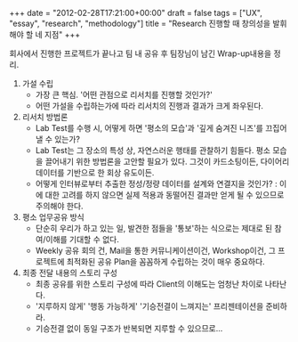 +++
date = "2012-02-28T17:21:00+00:00"
draft = false
tags = ["UX", "essay", "research", "methodology"]
title = "Research 진행할 때 창의성을 발휘해야 할 네 지점"
+++
<p class="p1">회사에서 진행한 프로젝트가 끝나고 팀 내 공유 후 팀장님이 남긴 Wrap-up내용을 정리.</p>&#13;
<ol class="ol1"><li class="li1">가설 수립 &#13;
<ul class="ul1"><li class="li1">가장 큰 핵심. '어떤 관점으로 리서치를 진행할 것인가?'</li>&#13;
<li class="li1">어떤 가설을 수립하는가에 따라 리서치의 진행과 결과가 크게 좌우된다.</li>&#13;
</ul></li>&#13;
<li class="li1">리서치 방법론 &#13;
<ul class="ul1"><li class="li1">Lab Test를 수행 시, 어떻게 하면 '평소의 모습'과 '깊게 숨겨진 니즈'를 끄집어낼 수 있는가?</li>&#13;
<li class="li1">Lab Test는 그 장소의 특성 상, 자연스러운 행태를 관찰하기 힘들다. 평소 모습을 끌어내기 위한 방법론을 고안할 필요가 있다. 그것이 카드소팅이든, 다이어리 데이터를 기반으로 한 회상 유도이든.</li>&#13;
<li class="li1">어떻게 인터뷰로부터 추출한 정성/정량 데이터를 설계와 연결지을 것인가? : 이에 대한 고려를 하지 않으면 실제 적용과 동떨어진 결과만 얻게 될 수 있으므로 주의해야 한다.</li>&#13;
</ul></li>&#13;
<li class="li1">평소 업무공유 방식 &#13;
<ul class="ul1"><li class="li1">단순히 우리가 하고 있는 일, 발견한 점들을 '통보'하는 식으로는 제대로 된 참여/이해를 기대할 수 없다.</li>&#13;
<li class="li1">Weekly 공유 회의 건, Mail을 통한 커뮤니케이션이건, Workshop이건, 그 프로젝트에 최적화된 공유 Plan을 꼼꼼하게 수립하는 것이 매우 중요하다.</li>&#13;
</ul></li>&#13;
<li class="li1">최종 전달 내용의 스토리 구성 &#13;
<ul class="ul1"><li class="li1">최종 공유를 위한 스토리 구성에 따라 Client의 이해도는 엄청난 차이로 나타난다.</li>&#13;
<li class="li1">'지루하지 않게' '행동 가능하게' '기승전결이 느껴지는' 프리젠테이션을 준비하라.</li>&#13;
<li class="li1">기승전결 없이 동일 구조가 반복되면 지루할 수 있으므로...</li>&#13;
</ul></li>&#13;
</ol>